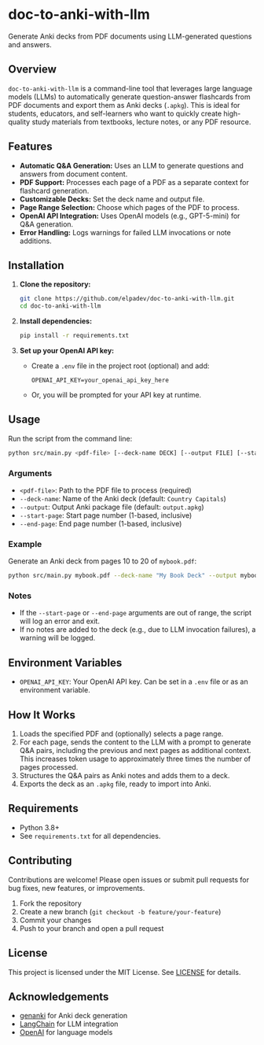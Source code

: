 # doc-to-anki-with-llm

Generate Anki decks from PDF documents using LLM-generated questions and answers.

## Overview

`doc-to-anki-with-llm` is a command-line tool that leverages large language models (LLMs) to automatically generate question-answer flashcards from PDF documents and export them as Anki decks (`.apkg`). This is ideal for students, educators, and self-learners who want to quickly create high-quality study materials from textbooks, lecture notes, or any PDF resource.

## Features

- **Automatic Q&A Generation:** Uses an LLM to generate questions and answers from document content.
- **PDF Support:** Processes each page of a PDF as a separate context for flashcard generation.
- **Customizable Decks:** Set the deck name and output file.
- **Page Range Selection:** Choose which pages of the PDF to process.
- **OpenAI API Integration:** Uses OpenAI models (e.g., GPT-5-mini) for Q&A generation.
- **Error Handling:** Logs warnings for failed LLM invocations or note additions.

## Installation

1. **Clone the repository:**
    ```bash
    git clone https://github.com/elpadev/doc-to-anki-with-llm.git
    cd doc-to-anki-with-llm
    ```

2. **Install dependencies:**
    ```bash
    pip install -r requirements.txt
    ```

3. **Set up your OpenAI API key:**
    - Create a `.env` file in the project root (optional) and add:
      ```env
      OPENAI_API_KEY=your_openai_api_key_here
      ```
    - Or, you will be prompted for your API key at runtime.

## Usage

Run the script from the command line:

```bash
python src/main.py <pdf-file> [--deck-name DECK] [--output FILE] [--start-page N] [--end-page M]
```

### Arguments

- `<pdf-file>`: Path to the PDF file to process (required)
- `--deck-name`: Name of the Anki deck (default: `Country Capitals`)
- `--output`: Output Anki package file (default: `output.apkg`)
- `--start-page`: Start page number (1-based, inclusive)
- `--end-page`: End page number (1-based, inclusive)

### Example

Generate an Anki deck from pages 10 to 20 of `mybook.pdf`:

```bash
python src/main.py mybook.pdf --deck-name "My Book Deck" --output mybook.apkg --start-page 10 --end-page 20
```

### Notes

- If the `--start-page` or `--end-page` arguments are out of range, the script will log an error and exit.
- If no notes are added to the deck (e.g., due to LLM invocation failures), a warning will be logged.

## Environment Variables

- `OPENAI_API_KEY`: Your OpenAI API key. Can be set in a `.env` file or as an environment variable.

## How It Works

1. Loads the specified PDF and (optionally) selects a page range.
2. For each page, sends the content to the LLM with a prompt to generate Q&A pairs, including the previous and next pages as additional context. This increases token usage to approximately three times the number of pages processed.
3. Structures the Q&A pairs as Anki notes and adds them to a deck.
4. Exports the deck as an `.apkg` file, ready to import into Anki.

## Requirements

- Python 3.8+
- See `requirements.txt` for all dependencies.

## Contributing

Contributions are welcome! Please open issues or submit pull requests for bug fixes, new features, or improvements.

1. Fork the repository
2. Create a new branch (`git checkout -b feature/your-feature`)
3. Commit your changes
4. Push to your branch and open a pull request

## License

This project is licensed under the MIT License. See [LICENSE](LICENSE) for details.

## Acknowledgements

- [genanki](https://github.com/kerrickstaley/genanki) for Anki deck generation
- [LangChain](https://github.com/langchain-ai/langchain) for LLM integration
- [OpenAI](https://openai.com/) for language models
